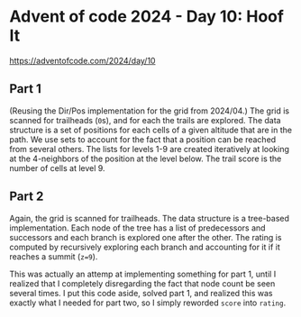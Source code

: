 # Advent of code 2024 - Day 10: Hoof It

https://adventofcode.com/2024/day/10

## Part 1

(Reusing the Dir/Pos implementation for the grid from 2024/04.)
The grid is scanned for trailheads (`0`s), and for each the trails are explored.
The data structure is a set of positions for each cells of a given altitude that are in the path.
We use sets to account for the fact that a position can be reached from several others.
The lists for levels 1-9 are created iteratively at looking at the 4-neighbors of the position at the level below.
The trail score is the number of cells at level 9.

## Part 2

Again, the grid is scanned for trailheads.
The data structure is a tree-based implementation. Each node of the tree has a list of predecessors and successors and each branch is explored one after the other.
The rating is computed by recursively exploring each branch and accounting for it if it reaches a summit (`z=9`).

This was actually an attemp at implementing something for part 1, until I realized that I completely disregarding the fact that node count be seen several times. I put this code aside, solved part 1, and realized this was exactly what I needed for part two, so I simply reworded `score` into `rating`.

